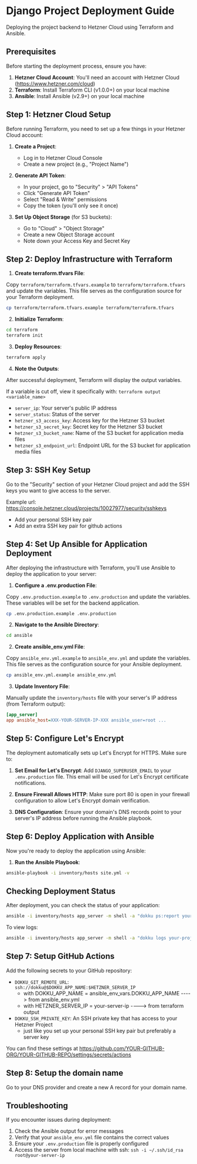 # Django Project Deployment Guide

Deploying the project backend to Hetzner Cloud using Terraform and Ansible.

## Prerequisites

Before starting the deployment process, ensure you have:

1. **Hetzner Cloud Account**: You'll need an account with Hetzner Cloud (https://www.hetzner.com/cloud)
2. **Terraform**: Install Terraform CLI (v1.0.0+) on your local machine
3. **Ansible**: Install Ansible (v2.9+) on your local machine

## Step 1: Hetzner Cloud Setup

Before running Terraform, you need to set up a few things in your Hetzner Cloud account:

1. **Create a Project**:

    - Log in to Hetzner Cloud Console
    - Create a new project (e.g., "Project Name")

2. **Generate API Token**:

    - In your project, go to "Security" > "API Tokens"
    - Click "Generate API Token"
    - Select "Read & Write" permissions
    - Copy the token (you'll only see it once)

3. **Set Up Object Storage** (for S3 buckets):
    - Go to "Cloud" > "Object Storage"
    - Create a new Object Storage account
    - Note down your Access Key and Secret Key

## Step 2: Deploy Infrastructure with Terraform

1. **Create terraform.tfvars File**:

Copy `terraform/terraform.tfvars.example` to `terraform/terraform.tfvars` and update the variables. This file serves as the configuration source for your Terraform deployment.

```bash
cp terraform/terraform.tfvars.example terraform/terraform.tfvars
```

2. **Initialize Terraform**:

```bash
cd terraform
terraform init
```

3. **Deploy Resources**:

```bash
terraform apply
```

4. **Note the Outputs**:

After successful deployment, Terraform will display the output variables.

If a variable is cut off, view it specifically with: `terraform output <variable_name>`

-   `server_ip`: Your server's public IP address
-   `server_status`: Status of the server
-   `hetzner_s3_access_key`: Access key for the Hetzner S3 bucket
-   `hetzner_s3_secret_key`: Secret key for the Hetzner S3 bucket
-   `hetzner_s3_bucket_name`: Name of the S3 bucket for application media files
-   `hetzner_s3_endpoint_url`: Endpoint URL for the S3 bucket for application media files

## Step 3: SSH Key Setup

Go to the "Security" section of your Hetzner Cloud project and add the SSH keys you want to give access to the server.

Example url: https://console.hetzner.cloud/projects/10027977/security/sshkeys

-   Add your personal SSH key pair
-   Add an extra SSH key pair for github actions

## Step 4: Set Up Ansible for Application Deployment

After deploying the infrastructure with Terraform, you'll use Ansible to deploy the application to your server:

1. **Configure a .env.production File**:

Copy `.env.production.example` to `.env.production` and update the variables. These variables will be set for the backend application.

```bash
cp .env.production.example .env.production
```

2. **Navigate to the Ansible Directory**:

```bash
cd ansible
```

2. **Create ansible_env.yml File**:

Copy `ansible_env.yml.example` to `ansible_env.yml` and update the variables. This file serves as the configuration source for your Ansible deployment.

```bash
cp ansible_env.yml.example ansible_env.yml
```

3. **Update Inventory File**:

Manually update the `inventory/hosts` file with your server's IP address (from Terraform output):

```ini
[app_server]
app ansible_host=XXX-YOUR-SERVER-IP-XXX ansible_user=root ...
```

## Step 5: Configure Let's Encrypt

The deployment automatically sets up Let's Encrypt for HTTPS. Make sure to:

1. **Set Email for Let's Encrypt**: Add `DJANGO_SUPERUSER_EMAIL` to your `.env.production` file. This email will be used for Let's Encrypt certificate notifications.

2. **Ensure Firewall Allows HTTP**: Make sure port 80 is open in your firewall configuration to allow Let's Encrypt domain verification.

3. **DNS Configuration**: Ensure your domain's DNS records point to your server's IP address before running the Ansible playbook.

## Step 6: Deploy Application with Ansible

Now you're ready to deploy the application using Ansible:

1. **Run the Ansible Playbook**:

```bash
ansible-playbook -i inventory/hosts site.yml -v
```

## Checking Deployment Status

After deployment, you can check the status of your application:

```bash
ansible -i inventory/hosts app_server -m shell -a "dokku ps:report your-project-name-backend"
```

To view logs:

```bash
ansible -i inventory/hosts app_server -m shell -a "dokku logs your-project-name-backend -t"
```

## Step 7: Setup GitHub Actions

Add the following secrets to your GitHub repository:

-   `DOKKU_GIT_REMOTE_URL`: `ssh://dokku@$DOKKU_APP_NAME:$HETZNER_SERVER_IP`
    -   with DOKKU_APP_NAME = ansible_env_vars.DOKKU_APP_NAME ----> from ansible_env.yml
    -   with HETZNER_SERVER_IP = your-server-ip ----> from terraform output
-   `DOKKU_SSH_PRIVATE_KEY`: An SSH private key that has access to your Hetzner Project
    -   just like you set up your personal SSH key pair but preferably a server key

You can find these settings at https://github.com/YOUR-GITHUB-ORG/YOUR-GITHUB-REPO/settings/secrets/actions

## Step 8: Setup the domain name

Go to your DNS provider and create a new A record for your domain name.

## Troubleshooting

If you encounter issues during deployment:

1. Check the Ansible output for error messages
2. Verify that your `ansible_env.yml` file contains the correct values
3. Ensure your `.env.production` file is properly configured
4. Access the server from local machine with ssh: `ssh -i ~/.ssh/id_rsa root@your-server-ip`

